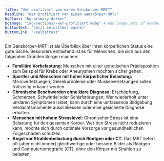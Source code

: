 ```yaml
---
title: "Wer profitiert von einem Ganzkörper-MRT?"
headline: "Wer profitiert von einem Ganzkörper-MRT?"
bgClass: "bg-primary-darker"
bgImage: "img/sections/-wer-profitiert.webp" # Add image path if needed
buttonText: "Jetzt Selbsttest machen"
buttonLink: "/selbsttest"
---
```


Ein Ganzkörper-MRT ist als Überblick über Ihren körperlichen Status eine gute Sache. Besonders entlastend ist es für Menschen, die sich aus den folgenden Gründen Sorgen machen:

- **Familiäre Vorbelastung:** Menschen mit einer genetischen Prädisposition zum Beispiel für Krebs oder Aneurysmen möchten sicher gehen.
- **Sportler und Menschen mit hoher körperlicher Belastung:** Mikroverletzungen, Gelenkprobleme oder Muskelverletzungen sollen frühzeitig erkannt werden.
- **Chronische Beschwerden ohne klare Diagnose:** Erschöpfung, Schmerzen, Schwindel oder Schlafstörungen: Wer wiederholt unter unklaren Symptomen leidet, kann durch eine umfassende Bildgebung Verdachtsmomente ausschliessen oder eine gesicherte Diagnose erhalten.
- **Menschen mit hohem Stresslevel:** Chronischer Stress ist eine Belastung für den gesamten Körper. Wer den Stress nicht reduzieren kann, möchte sich durch optimale Vorsorge vor gesundheitlichen Folgeschäden schützen.
- **Angst vor Strahlenbelastung durch Röntgen oder CT:** Das MRT liefert oft (aber nicht immer) gleichwertige oder bessere Bilder als Röntgen und Computertomografie (CT), ohne den Körper mit Strahlen zu belasten.
